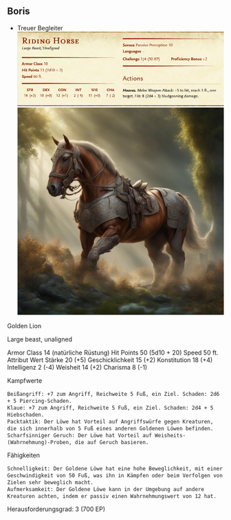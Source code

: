 ## Boris
- Treuer Begleiter 
![](Bilder/Boris%20Stats.png)
![](Bilder/Boris.jpg)


Golden Lion

Large beast, unaligned

Armor Class 14 (natürliche Rüstung)
Hit Points 50 (5d10 + 20)
Speed 50 ft.
Attribut  Wert
Stärke  20 (+5)
Geschicklichkeit  15 (+2)
Konstitution  18 (+4)
Intelligenz  2 (-4)
Weisheit  14 (+2)
Charisma  8 (-1)

Kampfwerte

    Beißangriff: +7 zum Angriff, Reichweite 5 Fuß, ein Ziel. Schaden: 2d6 + 5 Piercing-Schaden.
    Klaue: +7 zum Angriff, Reichweite 5 Fuß, ein Ziel. Schaden: 2d4 + 5 Hiebschaden.
    Packtaktik: Der Löwe hat Vorteil auf Angriffswürfe gegen Kreaturen, die sich innerhalb von 5 Fuß eines anderen Goldenen Löwen befinden.
    Scharfsinniger Geruch: Der Löwe hat Vorteil auf Weisheits-(Wahrnehmung)-Proben, die auf Geruch basieren.

Fähigkeiten

    Schnelligkeit: Der Goldene Löwe hat eine hohe Beweglichkeit, mit einer Geschwindigkeit von 50 Fuß, was ihn in Kämpfen oder beim Verfolgen von Zielen sehr beweglich macht.
    Aufmerksamkeit: Der Goldene Löwe kann in der Umgebung auf andere Kreaturen achten, indem er passiv einen Wahrnehmungswert von 12 hat.

Herausforderungsgrad: 3 (700 EP)
